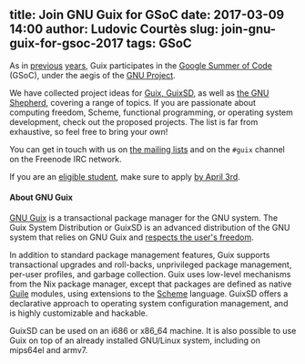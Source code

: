 title: Join GNU Guix for GSoC
date: 2017-03-09 14:00
author: Ludovic Courtès
slug: join-gnu-guix-for-gsoc-2017
tags: GSoC
---
As in
[previous](https://www.gnu.org/software/guix/news/gnu-guix-welcomes-four-students-for-gsoc.html)
[years](https://www.gnu.org/software/guix/news/gnu-guix-welcomes-three-students-for-gsoc.html),
Guix participates in the [Google Summer of
Code](https://summerofcode.withgoogle.com/) (GSoC), under the aegis of the [GNU
Project](https://www.gnu.org/software/soc-projects/ideas-2017.html).

We have collected project ideas for [Guix,
GuixSD](https://libreplanet.org/wiki/Group:Guix/GSoC-2017), as well as
[the GNU
Shepherd](https://libreplanet.org/wiki/Group:Guix/GSoC-2017#Project_ideas_for_the_GNU_Shepherd),
covering a range of topics.  If you are passionate about computing
freedom, Scheme, functional programming, or operating system
development, check out the proposed projects.  The list is far from
exhaustive, so feel free to bring your own!

You can get in touch with us on [the mailing
lists](https://www.gnu.org/software/guix/about/#contact) and on the
`#guix` channel on the Freenode IRC network.

If you are an [eligible
student](https://developers.google.com/open-source/gsoc/faq#students),
make sure to apply [by April
3rd](https://developers.google.com/open-source/gsoc/timeline).

#### About GNU Guix

[GNU Guix](https://www.gnu.org/software/guix) is a transactional package
manager for the GNU system.  The Guix System Distribution or GuixSD is
an advanced distribution of the GNU system that relies on GNU Guix and
[respects the user's
freedom](https://www.gnu.org/distros/free-system-distribution-guidelines.html).

In addition to standard package management features, Guix supports
transactional upgrades and roll-backs, unprivileged package management,
per-user profiles, and garbage collection.  Guix uses low-level
mechanisms from the Nix package manager, except that packages are
defined as native [Guile](https://www.gnu.org/software/guile) modules,
using extensions to the [Scheme](http://schemers.org) language.  GuixSD
offers a declarative approach to operating system configuration
management, and is highly customizable and hackable.

GuixSD can be used on an i686 or x86_64 machine.  It is also possible to
use Guix on top of an already installed GNU/Linux system, including on
mips64el and armv7.
